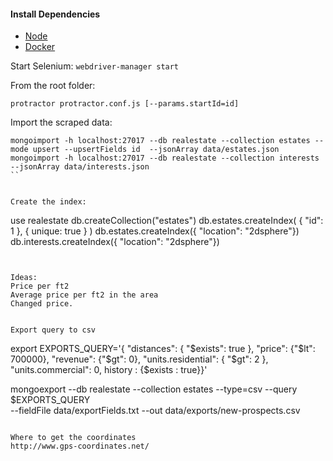 #### Install Dependencies
* [Node](https://nodejs.org/en/download/)
* [Docker](https://www.docker.com/)

Start Selenium:
```webdriver-manager start```


From the root folder:

```protractor protractor.conf.js [--params.startId=id]```


Import the scraped data:
```
mongoimport -h localhost:27017 --db realestate --collection estates --mode upsert --upsertFields id  --jsonArray data/estates.json
mongoimport -h localhost:27017 --db realestate --collection interests  --jsonArray data/interests.json
``


Create the index:
```
  use realestate
  db.createCollection("estates")
  db.estates.createIndex( { "id": 1 }, { unique: true  } )
  db.estates.createIndex({ "location": "2dsphere"})
  db.interests.createIndex({ "location": "2dsphere"})
```


Ideas:
Price per ft2
Average price per ft2 in the area
Changed price.


Export query to csv
```
export EXPORTS_QUERY='{ "distances": { "$exists": true }, "price": {"$lt": 700000}, "revenue": {"$gt": 0}, "units.residential": { "$gt": 2 }, "units.commercial": 0, history : {$exists : true}}'

mongoexport --db realestate --collection estates --type=csv --query $EXPORTS_QUERY \
--fieldFile data/exportFields.txt --out data/exports/new-prospects.csv
```

Where to get the coordinates
http://www.gps-coordinates.net/
